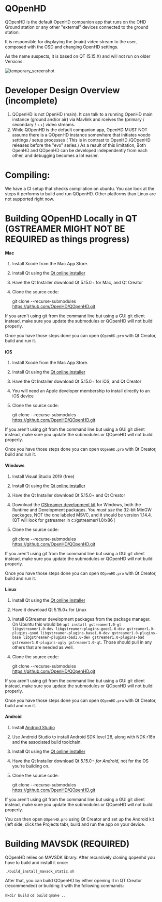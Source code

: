 # QOpenHD

QOpenHD is the default OpenHD companion app that runs on the OHD Ground station or any other "external" devices connected to the ground station.

It is responsible for displaying the (main) video stream to the user, composed with the OSD and changing OpenHD settings.

As the name suspects, it is based on QT (5.15.X) and will not run on older Versions.

![temporary_screenshot](wiki/temporary_screenshot.png)

# Developer Design Overview (incomplete)
1) QOpenHD is not OpenHD (main). It can talk to a running OpenHD main instance (ground and/or air) via Mavlink and rceives the (primary / secondary / ++) video streams. 
2) While QOpenHD is the default companion app, OpenHD MUST NOT assume there is a QOpenHD instance somewhere that initiates voodo settings / setup processes
( This is in contrast to OpenHD /QOpenHD releases before the "evo" series.) As a result of this limitation, Both OpenHD and QOpenHD can be developed independently from each other, and debugging becomes a lot easier.

# Compiling:
We have a CI setup that checks compilation on ubuntu. You can look at the steps it performs to build and run QOpenHD.
Other platforms than Linux are not supported right now.

# Building QOpenHD Locally in QT (GSTREAMER MIGHT NOT BE REQUIRED as things progress)
#### Mac

1. Install Xcode from the Mac App Store.

2. Install Qt using the [Qt online installer](https://www.qt.io/download-qt-installer)

3. Have the Qt Installer download Qt 5.15.0+ for Mac, and Qt Creator

4. Clone the source code:

    git clone --recurse-submodules https://github.com/OpenHD/QOpenHD.git

If you aren't using git from the command line but using a GUI git client instead, make sure
you update the submodules or QOpenHD will not build properly.
    

Once you have those steps done you can open `QOpenHD.pro` with Qt Creator, build and run it.

#### iOS

1. Install Xcode from the Mac App Store.

2. Install Qt using the [Qt online installer](https://www.qt.io/download-qt-installer)

3. Have the Qt Installer download Qt 5.15.0+ for iOS, and Qt Creator

4. You will need an Apple developer membership to install directly to an iOS device

5. Clone the source code:

    git clone --recurse-submodules https://github.com/OpenHD/QOpenHD.git

If you aren't using git from the command line but using a GUI git client instead, make sure
you update the submodules or QOpenHD will not build properly.

Once you have those steps done you can open `QOpenHD.pro` with Qt Creator, build and run it.

#### Windows

1. Install Visual Studio 2019 (free)

2. Install Qt using the [Qt online installer](https://www.qt.io/download-qt-installer)

3. Have the Qt Installer download Qt 5.15.0+ and Qt Creator

4. Download the [GStreamer development kit](https://gstreamer.freedesktop.org/download/) for Windows, both the Runtime and Development packages. You *must use* the 32-bit MinGW packages, NOT the one labeled MSVC, and it should be version 1.14.4. (QT will look for gstreamer in c:/gstreamer/1.0/x86 )

5. Clone the source code:

    git clone --recurse-submodules https://github.com/OpenHD/QOpenHD.git

If you aren't using git from the command line but using a GUI git client instead, make sure
you update the submodules or QOpenHD will not build properly.

Once you have those steps done you can open `QOpenHD.pro` with Qt Creator, build and run it.

#### Linux

1. Install Qt using the [Qt online installer](https://www.qt.io/download-qt-installer)

2. Have it download Qt 5.15.0+ for Linux 

3. Install GStreamer development packages from the package manager. On Ubuntu this would be `apt install gstreamer1.0-gl libgstreamer1.0-dev libgstreamer-plugins-good1.0-dev gstreamer1.0-plugins-good libgstreamer-plugins-base1.0-dev gstreamer1.0-plugins-base libgstreamer-plugins-bad1.0-dev gstreamer1.0-plugins-bad gstreamer1.0-plugins-ugly gstreamer1.0-qt`. Those should pull in any others that are needed as well.

4. Clone the source code:

    git clone --recurse-submodules https://github.com/OpenHD/QOpenHD.git

If you aren't using git from the command line but using a GUI git client instead, make sure
you update the submodules or QOpenHD will not build properly.

Once you have those steps done you can open `QOpenHD.pro` with Qt Creator, build and run it.

#### Android

1. Install [Android Studio](https://developer.android.com/studio)

2. Use Android Studio to install Android SDK level 28, along with NDK r18b and the associated build toolchain.

3. Install Qt using the [Qt online installer](https://www.qt.io/download-qt-installer)

4. Have the Qt Installer download Qt 5.15.0+ *for Android*, not for the OS you're building on.

5. Clone the source code:

    git clone --recurse-submodules https://github.com/OpenHD/QOpenHD.git

If you aren't using git from the command line but using a GUI git client instead, make sure
you update the submodules or QOpenHD will not build properly.

You can then open `QOpenHD.pro` using Qt Creator and set up the Android kit (left side, click the Projects tab), build and run the app on your device.



# Building MAVSDK (REQUIRED)
QOpenHD relies on MAVSDK library. After recursively cloning qopenhd you have to build and install it once:

`./build_install_mavsdk_static.sh`

After that, you can build QOpenHD by either opening it in QT Creator (recommended) or building it with the following commands:

`mkdir build`
`cd build`
`qmake ..`
